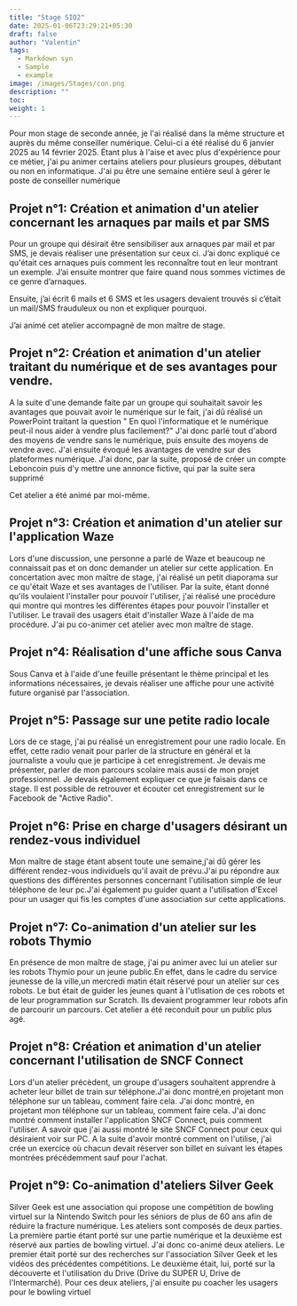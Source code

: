 ```yaml
---
title: "Stage SIO2"
date: 2025-01-06T23:29:21+05:30
draft: false
author: "Valentin"
tags:
  - Markdown syn
  - Sample
  - example
image: /images/Stages/con.png
description: ""
toc:
weight: 1
---
```

Pour mon stage de seconde année, je l'ai réalisé dans la même structure et auprès du même conseiller numérique. Celui-ci a été réalisé du 6 janvier 2025 au 14 février 2025. Étant plus à l'aise et avec plus d'expérience pour ce métier, j'ai pu animer certains ateliers pour plusieurs groupes, débutant ou non en informatique.
J'ai pu être une semaine entière seul à gérer le poste de conseiller numérique


## Projet n°1: Création et animation d'un atelier concernant les arnaques par mails et par SMS

Pour un groupe qui désirait être sensibiliser aux arnaques par mail et par SMS, je devais réaliser une présentation sur ceux ci. J’ai donc expliqué ce qu'était ces arnaques puis comment les reconnaître tout en leur montrant un exemple. J’ai ensuite montrer que faire quand nous sommes victimes de ce genre d’arnaques.

Ensuite, j’ai écrit 6 mails et 6 SMS et les usagers devaient trouvés si c’était un mail/SMS frauduleux ou non et expliquer pourquoi.

J’ai animé cet atelier accompagné de mon maître de stage.


## Projet n°2: Création et animation d'un atelier traitant du numérique et de ses avantages pour vendre.

A la suite d'une demande faite par un groupe qui souhaitait savoir les avantages que pouvait avoir le numérique sur le fait, j'ai dû réalisé un PowerPoint traitant la question " En quoi l'informatique et le numérique peut-il nous aider à vendre plus facilement?"
J'ai donc parlé tout d'abord des moyens de vendre sans le numérique, puis ensuite des moyens de vendre avec. J'ai ensuite évoqué les avantages de vendre sur des plateformes numérique.
J'ai donc, par la suite, proposé de créer un compte Leboncoin puis d'y mettre une annonce fictive, qui par la suite sera supprimé

Cet atelier a été animé par moi-même. 


## Projet n°3: Création et animation d'un atelier sur l'application Waze

Lors d'une discussion, une personne a parlé de Waze et beaucoup ne connaissait pas et on donc demander un atelier sur cette application. 
En concertation avec mon maître de stage, j'ai réalisé un petit diaporama sur ce qu'était Waze et ses avantages de l'utiliser.
Par la suite, étant donné qu'ils voulaient l'installer pour pouvoir l'utiliser, j'ai réalisé une procédure qui montre qui montres les différentes étapes pour pouvoir l'installer et l'utiliser. Le travail des usagers était d'installer Waze à l'aide de ma procédure.
J'ai pu co-animer cet atelier avec mon maître de stage. 


## Projet n°4: Réalisation d'une affiche sous Canva 

Sous Canva et à l'aide d'une feuille présentant le thème principal et les informations nécessaires, je devais réaliser une affiche pour une activité future organisé par l'association. 


## Projet n°5: Passage sur une petite radio locale 

Lors de ce stage, j'ai pu réalisé un enregistrement pour une radio locale. En effet, cette radio venait pour parler de la structure en général et la journaliste a voulu que je participe à cet enregistrement. Je devais me présenter, parler de mon parcours scolaire mais aussi de mon projet professionnel. Je devais également expliquer ce que je faisais dans ce stage. Il est possible de retrouver et écouter cet enregistrement sur le Facebook de "Active Radio".

## Projet n°6: Prise en charge d'usagers désirant un rendez-vous individuel

Mon maître de stage étant absent toute une semaine,j'ai dû gérer les différent rendez-vous individuels qu'il avait de prévu.J'ai pu répondre aux questions des différentes personnes concernant l'utilisation simple de leur téléphone de leur pc.J'ai également pu guider quant a l'utilisation d'Excel pour un usager qui fis les comptes d'une association sur cette applications.

## Projet n°7: Co-animation d'un atelier sur les robots Thymio

En présence de mon maître de stage, j'ai pu animer avec lui un atelier sur les robots Thymio pour un jeune public.En effet, dans le cadre du service jeunesse de la ville,un mercredi matin était réservé pour un atelier sur ces robots. Le but était de guider les jeunes quant à l'utlisation de ces robots et de leur programmation sur Scratch. Ils devaient programmer leur robots afin de parcourir un parcours. 
Cet atelier a été reconduit pour un public plus agé.

## Projet n°8: Création et animation d'un atelier concernant l'utilisation de SNCF Connect

Lors d'un atelier précèdent, un groupe d'usagers souhaitent apprendre à acheter leur billet de train sur téléphone.J'ai donc montré,en projetant mon téléphone sur un tableau, comment faire cela. J'ai donc montré, en projetant mon téléphone sur un tableau, comment faire cela. J'ai donc montré comment installer l'application SNCF Connect, puis comment l'utiliser. A savoir que j'ai aussi montré le site SNCF Connect pour ceux qui désiraient voir sur PC. A la suite d'avoir montré comment on l'utilise, j'ai crée un exercice où chacun devait réserver son billet en suivant les étapes montrées précédemment sauf pour l'achat.

## Projet n°9: Co-animation d'ateliers Silver Geek

Silver Geek est une association qui propose une compétition de bowling virtuel sur la Nintendo Switch pour les séniors de plus de 60 ans afin de réduire la fracture numérique. Les ateliers sont composés de deux parties. La première partie étant porté sur une partie numérique et la deuxième est réservé aux parties de bowling virtuel. J'ai donc co-animé deux ateliers. Le premier était porté sur des recherches sur l'association Silver Geek et les vidéos des précédentes compétitions. Le deuxième était, lui, porté sur la découverte et l'utilisation du Drive (Drive du SUPER U, Drive de l'Intermarché). Pour ces deux ateliers, j'ai ensuite pu coacher les usagers pour le bowling virtuel



